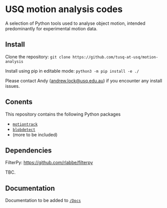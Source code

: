 # USQ motion analysis codes

A selection of Python tools used to analyse object motion, intended predominantly for experimental motion data.

## Install

Clone the repository:
`git clone https://github.com/tusq-at-usq/motion-analysis`

Install using pip in editable mode:
`python3 -m pip install -e ./`

Please contact Andy (andrew.lock@usq.edu.au) if you encounter any install issues.

## Conents

This repository contains the following Python packages

* [`motiontrack`](/src/motiontrack/README.md)
* [`blobdetect`](/src/blobdetect/README.md)
* (more to be included)

## Dependencies 
FilterPy: https://github.com/rlabbe/filterpy

TBC.

## Documentation 

Documentation to be added to [`/Docs`](/Docs/)

